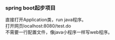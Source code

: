### spring boot起步项目
直接打开Application类，run java程序。<br>
打开网页localhost:8080/test.do<br>
不需要一行配置文件，像java小程序一样写web程序。
